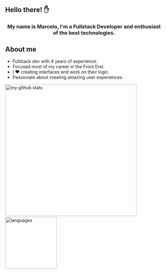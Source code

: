 ## Hello there! ✋

<h3 align="center">
  My name is Marcelo, I'm a Fullstack Developer and enthusiast of the best technologies.
</h3>

## About me

- Fullstack dev with 4 years of experience.
- Focused most of my career in the Front End.
- I ❤ creating interfaces and work on their logic.
- Passionate about creating amazing user experiences.

<p align="start">
 <img src="https://github-readme-stats.vercel.app/api?username=arcmena&show_icons=true&theme=dark" alt="my github stats" width="420"/>&nbsp;<img src="https://github-readme-stats.vercel.app/api/top-langs/?username=arcmena&layout=compact&theme=dark" alt="languages" height="165">
</p>
